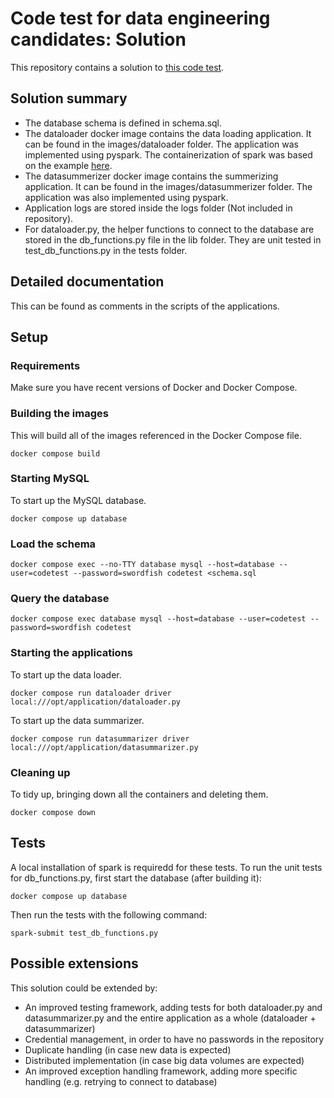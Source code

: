# Code test for data engineering candidates: Solution

This repository contains a solution to [this code test](https://github.com/nysthee/recruitment-test-data-engineering).

## Solution summary

- The database schema is defined in schema.sql.
- The dataloader docker image contains the data loading application. It can be found in the images/dataloader folder. The application was implemented using pyspark. The containerization of spark was based on the example [here](https://github.com/datamechanics/examples/tree/main/pyspark-example).
- The datasummerizer docker image contains the summerizing application. It can be found in the images/datasummerizer folder. The application was also implemented using pyspark.
- Application logs are stored inside the logs folder (Not included in repository).
- For dataloader.py, the helper functions to connect to the database are stored in the db_functions.py file in the lib folder. They are unit tested in test_db_functions.py in the tests folder.

## Detailed documentation

This can be found as comments in the scripts of the applications.

## Setup

### Requirements

Make sure you have recent versions of Docker and Docker Compose.

### Building the images

This will build all of the images referenced in the Docker Compose file.
```
docker compose build
```

### Starting MySQL

To start up the MySQL database.

```
docker compose up database
```

### Load the schema

```
docker compose exec --no-TTY database mysql --host=database --user=codetest --password=swordfish codetest <schema.sql
```

### Query the database

```
docker compose exec database mysql --host=database --user=codetest --password=swordfish codetest
```

### Starting the applications

To start up the data loader.

```
docker compose run dataloader driver local:///opt/application/dataloader.py
```

To start up the data summarizer.
```
docker compose run datasummarizer driver local:///opt/application/datasummarizer.py
```

### Cleaning up

To tidy up, bringing down all the containers and deleting them.

```
docker compose down
```

## Tests

A local installation of spark is requiredd for these tests.
To run the unit tests for db_functions.py, first start the database (after building it):
```
docker compose up database
```

Then run the tests with the following command:
```
spark-submit test_db_functions.py
```

## Possible extensions

This solution could be extended by:
- An improved testing framework, adding tests for both dataloader.py and datasummarizer.py and the entire application as a whole (dataloader + datasummarizer)
- Credential management, in order to have no passwords in the repository
- Duplicate handling (in case new data is expected)
- Distributed implementation (in case big data volumes are expected)
- An improved exception handling framework, adding more specific handling (e.g. retrying to connect to database)